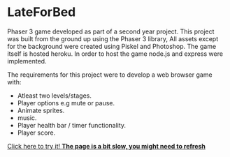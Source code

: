 # LateForBed

Phaser 3 game developed as part of a second year project. This project was built from the ground up using the Phaser 3 library, All assets except for the background were created using Piskel and Photoshop. The game itself is hosted heroku. In order to host the game node.js and express were implemented.

The requirements for this project were to develop a web browser game with:

- Atleast two levels/stages.
- Player options e.g mute or pause.
- Animate sprites.
- music.
- Player health bar / timer functionality.
- Player score.

[Click here to try it! **The page is a bit slow, you might need to refresh**](https://lateforbed.herokuapp.com/)
